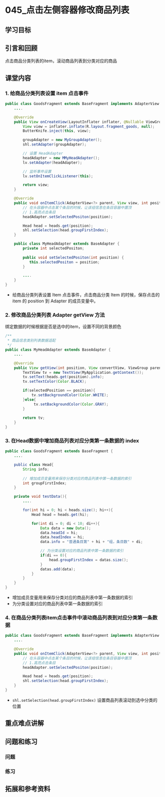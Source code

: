 # 045_点击左侧容器修改商品列表
## 学习目标


## 引言和回顾
点击商品分类列表的item，滚动商品列表到分类对应的商品

## 课堂内容
### 1. 给商品分类列表设置 item 点击事件
```java
public class GoodsFragment extends BaseFragment implements AdapterView.OnItemClickListener {
    ....

    @Override
    public View onCreateView(LayoutInflater inflater, @Nullable ViewGroup container, @Nullable Bundle savedInstanceState) {
        View view = inflater.inflate(R.layout.fragment_goods, null);
        ButterKnife.inject(this, view);

        groupAdapter = new MyGroupAdapter();
        shl.setAdapter(groupAdapter);

        // 设置 HeadAdapter
        headAdapter = new MMyHeadAdapter();
        lv.setAdapter(headAdapter);

        // 监听事件设置
        lv.setOnItemClickListener(this);

        return view;
    }

    @Override
    public void onItemClick(AdapterView<?> parent, View view, int position, long id) {
        // 在头容器中点击某个条目的时候，让该组信息在条目容器中置顶
        // 1.高亮点击条目
        headAdapter.setSelectedPositon(position);

        Head head = heads.get(position);
        shl.setSelection(head.groupFirstIndex);
    }

    public class MyHeadAdapter extends BaseAdapter {
        private int selectedPositon;
    
        public void setSelectedPositon(int position) {
           this.selectedPositon = position;
        }

        ....
    }
}
```

- 给商品分类列表设置 Item 点击事件，点击商品分类 Item 的时候，保存点击的 item 的 position 到 Adapter 的成员变量中。

### 2. 修改商品分类列表 Adapter getView 方法
绑定数据的时候根据是否是选中的item，设置不同的背景颜色
```java
/**
 * 商品信息类别列表数据适配
 */
public class MyHeadAdapter extends BaseAdapter {
    ....

    @Override
    public View getView(int position, View convertView, ViewGroup parent) {
        TextView tv = new TextView(MyApplication.getContext());
        tv.setText(heads.get(position).info);
        tv.setTextColor(Color.BLACK);

        if(selectedPosition == position){
            tv.setBackgroundColor(Color.WHITE);
        }else{
             tv.setBackgroundColor(Color.GRAY);
        }
       
        return tv;
    }
}
```

### 3. 在Head数据中增加商品列表对应分类第一条数据的 index
```java
public class GoodsFragment extends BaseFragment {
    ....

    public class Head{
        String info;
        
        // 增加成员变量用来保存分类对应的商品列表中第一条数据的索引
        int groupFirstIndex;
    }

    private void testData(){
        ....

        for(int hi = 0; hi < heads.size(); hi++){
            Head head = heads.get(hi);

            for(int di = 0; di < 10; di++){
                Data data = new Data();
                data.headId = hi;
                data.headIndex = hi;
                data.info = "普通条目第" + hi + "组，条目数" + di;

                // 为分类设置对应的商品列表中第一条数据的索引
                if(di == 0){
                    head.groupFirstIndex = datas.size();
                }
                datas.add(data);
            }
        }
    }
}
```

- 增加成员变量用来保存分类对应的商品列表中第一条数据的索引
- 为分类设置对应的商品列表中第一条数据的索引

### 4. 在商品分类列表item点击事件中滚动商品列表到对应分类第一条数据
```java
public class GoodsFragment extends BaseFragment implements AdapterView.OnItemClickListener {
    ....

    @Override
    public void onItemClick(AdapterView<?> parent, View view, int position, long id) {
        // 在头容器中点击某个条目的时候，让该组信息在条目容器中置顶
        // 1.高亮点击条目
        headAdapter.setSelectedPositon(position);

        Head head = heads.get(position);
        shl.setSelection(head.groupFirstIndex);
    }
}
```

- `shl.setSelection(head.groupFirstIndex)` 设置商品列表滚动到选中分类的位置

## 重点难点讲解

## 问题和练习

### 问题

### 练习

## 拓展和参考资料